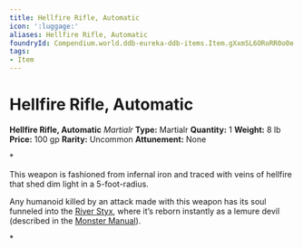 ```yaml
---
title: Hellfire Rifle, Automatic
icon: ':luggage:'
aliases: Hellfire Rifle, Automatic
foundryId: Compendium.world.ddb-eureka-ddb-items.Item.gXxmSL6ORoRR0o0e
tags:
- Item
---
```


# Hellfire Rifle, Automatic

**Hellfire Rifle, Automatic**
_Martialr_
**Type:** Martialr
**Quantity:** 1
**Weight:** 8 lb
**Price:** 100 gp
**Rarity:** Uncommon
**Attunement:** None

*<p>This weapon is fashioned from infernal iron and traced with veins of hellfire that shed dim light in a 5-foot-radius.

Any humanoid killed by an attack made with this weapon has its soul funneled into the <a href="https://www.dndbeyond.com/sources/bgdia/avernus#RiverStyx">River Styx</a>, where it’s reborn instantly as a lemure devil (described in the <a href="https://www.dndbeyond.com/sources/mm">Monster Manual</a>).</p>*